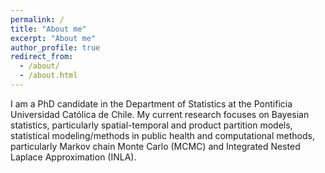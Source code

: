 ```yaml
---
permalink: /
title: "About me"
excerpt: "About me"
author_profile: true
redirect_from: 
  - /about/
  - /about.html
---
```


I am a PhD candidate in the Department of Statistics at the Pontificia Universidad Católica de Chile. My current research focuses on Bayesian statistics, particularly spatial-temporal and product partition models, statistical modeling/methods in public health and computational methods, particularly Markov chain Monte Carlo (MCMC) and Integrated Nested Laplace Approximation (INLA).
